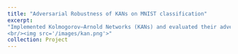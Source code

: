 ```yaml
---
title: "Adversarial Robustness of KANs on MNIST classification"
excerpt: 
"Implemented Kolmogorov–Arnold Networks (KANs) and evaluated their adversarial robustness on MNIST classification under FGSM and PGD attacks. Benchmarked against CNNs and MLPs, revealing comparable performance across models, with no significant robustness advantage for KANs in this setting. 
<br/><img src='/images/kan.png'>"
collection: Project
---
```


